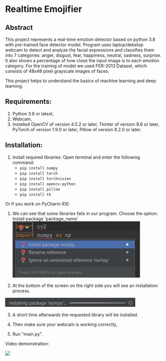 # Realtime Emojifier

Abstract
-------------------
This project represents a real-time emotion detector based on python 3.8 with pre-trained face detector model.
Program uses laptop/dekstop webcam to detect and analyze the facial expressions and classifies them into 7 categories: anger, disgust, fear, happiness, neutral, sadness, surprise. 
It also shows a percentage of how close the input image is to each emotion category.
For the training of model we used FER-2013 Dataset, which consists of 48x48 pixel grayscale images of faces.

This project helps to understand the basics of machine learning and deep learning.
## Requirements: 
1. Python 3.8 or latest,
2. Webcam, 
3. Installed OpenCV of version 4.5.2 or later, Tkinter of version 8.6 or later, PyTorch of version 1.9.0 or later, Pillow of version 8.2.0 or later.

## Installation: 
1. Install required libraries: 
   Open terminal and enter the following command:
   * ```pip install numpy```
   * ```pip install torch```
   * ```pip install torchvision```
   * ```pip install opencv-python```
   * ```pip install pillow```
   * ```pip install tk```
   
Or if you work on PyCharm IDE:

 1. We can see that some libraries fails in our program.
Choose the option: Install package 'package_name'
![](.github/error_numpy.jpg)
    

2. At the bottom of the screen on the right side you will see an installation process. 


![](.github/install_numpy.jpg) 

3. A short time afterwards the requested library will be installed.
   

4. Then make sure your webcam is working correctly,
5. Run "main.py".
   
Video demonstration: 

![](.github/EDgif2.gif)
